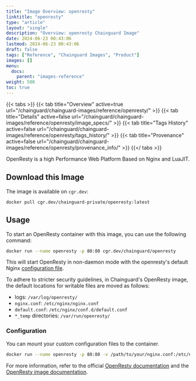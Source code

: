 ```yaml
---
title: "Image Overview: openresty"
linktitle: "openresty"
type: "article"
layout: "single"
description: "Overview: openresty Chainguard Image"
date: 2024-06-23 00:43:06
lastmod: 2024-06-23 00:43:06
draft: false
tags: ["Reference", "Chainguard Images", "Product"]
images: []
menu: 
  docs: 
    parent: "images-reference"
weight: 500
toc: true
---
```


{{< tabs >}}
{{< tab title="Overview" active=true url="/chainguard/chainguard-images/reference/openresty/" >}}
{{< tab title="Details" active=false url="/chainguard/chainguard-images/reference/openresty/image_specs/" >}}
{{< tab title="Tags History" active=false url="/chainguard/chainguard-images/reference/openresty/tags_history/" >}}
{{< tab title="Provenance" active=false url="/chainguard/chainguard-images/reference/openresty/provenance_info/" >}}
{{</ tabs >}}



<!--overview:start-->
OpenResty is a high Performance Web Platform Based on Nginx and LuaJIT.
<!--overview:end-->

## Download this Image

The image is available on `cgr.dev`:

```
docker pull cgr.dev/chainguard-private/openresty:latest
```


<!--body:start-->
## Usage

To start an OpenResty container with this image, you can use the following command:

```sh
docker run --name openresty -p 80:80 cgr.dev/chainguard/openresty
```

This will start OpenResty in non-daemon mode with the openresty's default Nginx [configuration file](https://github.com/openresty/docker-openresty/blob/master/nginx.conf).

To adhere to stricter security guidelines, in Chainguard's OpenResty image, the default locations for writable files are moved as follows:
- logs: `/var/log/openresty/`
- `nginx.conf`: `/etc/nginx/nginx.conf`
- `default.conf`: `/etc/nginx/conf.d/default.conf`
- `*_temp` directories: `/var/run/openresty/`

### Configuration

You can mount your custom configuration files to the container.

```sh
docker run --name openresty -p 80:80 -v /path/to/your/nginx.conf:/etc/nginx/nginx.conf cgr.dev/chainguard/openresty
```

For more information, refer to the official [OpenResty documentation](https://openresty.org/en/docs.html) and the [OpenResty image documentation](https://github.com/openresty/docker-openresty/tree/master).
<!--body:end-->
